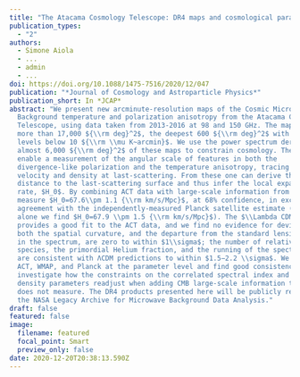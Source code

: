 ```yaml
---
title: "The Atacama Cosmology Telescope: DR4 maps and cosmological parameters"
publication_types:
  - "2"
authors:
  - Simone Aiola
  - ...
  - admin
  - ...
doi: https://doi.org/10.1088/1475-7516/2020/12/047
publication: "*Journal of Cosmology and Astroparticle Physics*"
publication_short: In *JCAP*
abstract: "We present new arcminute-resolution maps of the Cosmic Microwave
  Background temperature and polarization anisotropy from the Atacama Cosmology
  Telescope, using data taken from 2013-2016 at 98 and 150 GHz. The maps cover
  more than 17,000 ${\\rm deg}^2$, the deepest 600 ${\\rm deg}^2$ with noise
  levels below 10 ${\\rm \\mu K~arcmin}$. We use the power spectrum derived from
  almost 6,000 ${\\rm deg}^2$ of these maps to constrain cosmology. The ACT data
  enable a measurement of the angular scale of features in both the
  divergence-like polarization and the temperature anisotropy, tracing both the
  velocity and density at last-scattering. From these one can derive the
  distance to the last-scattering surface and thus infer the local expansion
  rate, $H_0$. By combining ACT data with large-scale information from WMAP we
  measure $H_0=67.6\\pm 1.1 {\\rm km/s/Mpc}$, at 68% confidence, in excellent
  agreement with the independently-measured Planck satellite estimate (from ACT
  alone we find $H_0=67.9 \\pm 1.5 {\\rm km/s/Mpc}$). The $\\Lambda CDM$ model
  provides a good fit to the ACT data, and we find no evidence for deviations:
  both the spatial curvature, and the departure from the standard lensing signal
  in the spectrum, are zero to within $1\\sigma$; the number of relativistic
  species, the primordial Helium fraction, and the running of the spectral index
  are consistent with ΛCDM predictions to within $1.5−2.2 \\sigma$. We compare
  ACT, WMAP, and Planck at the parameter level and find good consistency; we
  investigate how the constraints on the correlated spectral index and baryon
  density parameters readjust when adding CMB large-scale information that ACT
  does not measure. The DR4 products presented here will be publicly released on
  the NASA Legacy Archive for Microwave Background Data Analysis."
draft: false
featured: false
image:
  filename: featured
  focal_point: Smart
  preview_only: false
date: 2020-12-20T20:38:13.590Z
---
```

